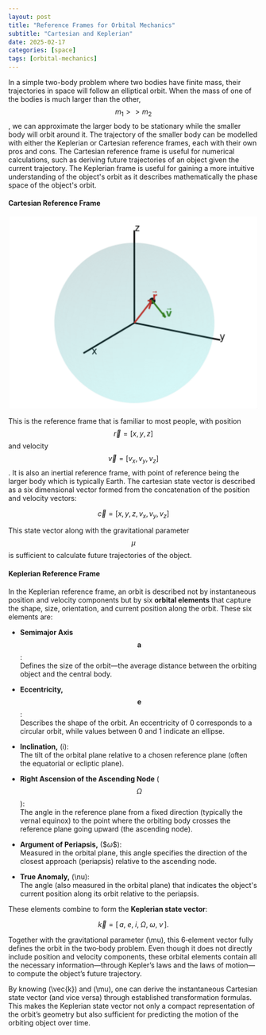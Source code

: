 ```yaml
---
layout: post
title: "Reference Frames for Orbital Mechanics"
subtitle: "Cartesian and Keplerian"
date: 2025-02-17
categories: [space]
tags: [orbital-mechanics]
---
```


In a simple two-body problem where two bodies have finite mass, their trajectories in space will follow an elliptical orbit. When the mass of one of the bodies is much larger than the other, $$m_1>>m_2$$, we can approximate the larger body to be stationary while the smaller body will orbit around it. The trajectory of the smaller body can be modelled with either the Keplerian or Cartesian reference frames, each with their own pros and cons. The Cartesian reference frame is useful for numerical calculations, such as deriving future trajectories of an object given the current trajectory. The Keplerian frame is useful for gaining a more intuitive understanding of the object's orbit as it describes mathematically the phase space of the object's orbit.

#### Cartesian Reference Frame
<p align="center">
<img src="/images/orbit1.jpg" alt="Orbit Image" width="500">
</p>

This is the reference frame that is familiar to most people, with position $$\vec{r} = [x, y, z]$$ and velocity $$\vec{v} = [v_x, v_y, v_z]$$. It is also an inertial reference frame, with point of reference being the larger body which is typically Earth. The cartesian state vector is described as a six dimensional vector formed from the concatenation of the position and velocity vectors:

$$ \vec{c} = [x, y, z, v_x, v_y, v_z]$$
 
This state vector along with the gravitational parameter $$\mu$$ is sufficient to calculate future trajectories of the object.

#### Keplerian Reference Frame

In the Keplerian reference frame, an orbit is described not by instantaneous position and velocity components but by six **orbital elements** that capture the shape, size, orientation, and current position along the orbit. These six elements are:

- **Semimajor Axis** $$\textbf{a}$$:  
  Defines the size of the orbit—the average distance between the orbiting object and the central body.

- **Eccentricity,** $$\textbf{e}$$:  
  Describes the shape of the orbit. An eccentricity of 0 corresponds to a circular orbit, while values between 0 and 1 indicate an ellipse.

- **Inclination,** \(i\):  
  The tilt of the orbital plane relative to a chosen reference plane (often the equatorial or ecliptic plane).

- **Right Ascension of the Ascending Node** ($$\Omega$$):  
  The angle in the reference plane from a fixed direction (typically the vernal equinox) to the point where the orbiting body crosses the reference plane going upward (the ascending node).

- **Argument of Periapsis,** \($$\omega\$$):  
  Measured in the orbital plane, this angle specifies the direction of the closest approach (periapsis) relative to the ascending node.

- **True Anomaly,** \(\nu\):  
  The angle (also measured in the orbital plane) that indicates the object's current position along its orbit relative to the periapsis.

These elements combine to form the **Keplerian state vector**:

$$\vec{k} = [\,a,\; e,\; i,\; \Omega,\; \omega,\; \nu\,].$$

Together with the gravitational parameter \(\mu\), this 6‑element vector fully defines the orbit in the two‑body problem. Even though it does not directly include position and velocity components, these orbital elements contain all the necessary information—through Kepler’s laws and the laws of motion—to compute the object’s future trajectory.

By knowing \(\vec{k}\) and \(\mu\), one can derive the instantaneous Cartesian state vector (and vice versa) through established transformation formulas. This makes the Keplerian state vector not only a compact representation of the orbit’s geometry but also sufficient for predicting the motion of the orbiting object over time.
